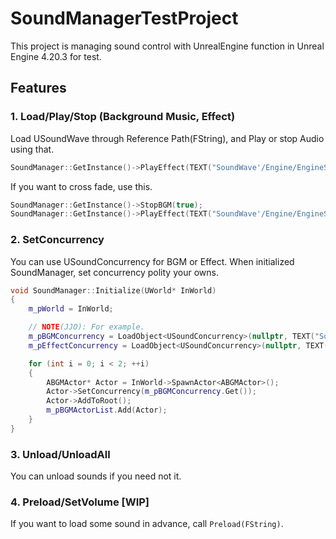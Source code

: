 # SoundManagerTestProject
This project is managing sound control with UnrealEngine function in Unreal Engine 4.20.3 for test.

## Features

### 1. Load/Play/Stop (Background Music, Effect)
Load USoundWave through Reference Path(FString), and Play or stop Audio using that.

```cpp
SoundManager::GetInstance()->PlayEffect(TEXT("SoundWave'/Engine/EngineSounds/WhiteNoise.WhiteNoise'"));
```

If you want to cross fade, use this.

```cpp
SoundManager::GetInstance()->StopBGM(true);
SoundManager::GetInstance()->PlayEffect(TEXT("SoundWave'/Engine/EngineSounds/WhiteNoise.WhiteNoise'"), true);
```

### 2. SetConcurrency
You can use USoundConcurrency for BGM or Effect. When initialized SoundManager, set concurrency polity your owns.

```cpp
void SoundManager::Initialize(UWorld* InWorld)
{
	m_pWorld = InWorld;

	// NOTE(JJO): For example.
	m_pBGMConcurrency = LoadObject<USoundConcurrency>(nullptr, TEXT("SoundConcurrency'/Game/Sound/NewSoundConcurrency.NewSoundConcurrency'"));
	m_pEffectConcurrency = LoadObject<USoundConcurrency>(nullptr, TEXT("SoundConcurrency'/Game/Sound/NewSoundConcurrency.NewSoundConcurrency'"));

	for (int i = 0; i < 2; ++i)
	{
		ABGMActor* Actor = InWorld->SpawnActor<ABGMActor>();
		Actor->SetConcurrency(m_pBGMConcurrency.Get());
		Actor->AddToRoot();
		m_pBGMActorList.Add(Actor);
	}
}
```

### 3. Unload/UnloadAll
You can unload sounds if you need not it.

### 4. Preload/SetVolume [WIP]
If you want to load some sound in advance, call `Preload(FString)`.
